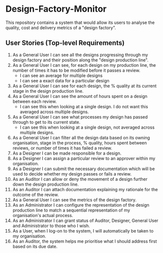 # Design-Factory-Monitor
This repository contains a system that would allow its users to analyse the
quality, cost and delivery metrics of a "design factory".

## User Stories (Top-level Requirements)
1. As a General User I can see all the designs progressing through my design factory and their position along the "design production line".
2. As a General User I can see, for each design on my production line, the number of times it has to be modified before it passes a review.
    * I can see an average for multiple designs
    * I can see a exact data for a particular design
3. As a General User I can see for each design, the % quality at its current stage in the design production line.
4. As a General User I can see the amount of hours spent on a design between each review. 
    * I can see this when looking at a single design. I do not want this averaged across multiple designs.
5. As a General User I can see what processes my design has passed through to get to its current state.
    * I can see this when looking at a single design, not averaged across multiple designs.
6. As a General User I can filter all the design data based on its owning organisation, stage in the process, % quality, hours spent between reviews, or number of times it has failed a review.
7. As a Designer I can be made responsible for a design.
8. As a Designer I can assign a particular review to an approver within my organisation.
9. As a Designer I can submit the necessary documentation which will be used to decide whether my design passes or fails a review.
10. As an Auditor I can allow or deny the movement of a design further down the design production line.
11. As an Auditor I can attach documentation explaining my rationale for the outcome of the review.
12. As a General User I can see the metrics of the design factory.
13. As an Administrator I can configure the representation of the design production line to match a sequential representation of my organisation's actual process.
14. As an Administrator I can grant status of Auditor, Designer, General User and Administrator to those who I wish.
15. As a User, when I log-on to the system, I will automatically be taken to my organisation.
16. As an Auditor, the system helps me prioritise what I should address first based on its due date.